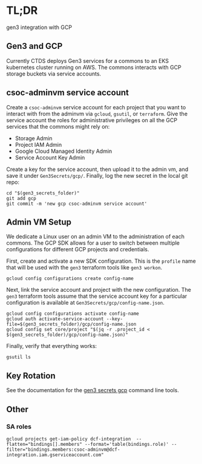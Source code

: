 # TL;DR

gen3 integration with GCP

## Gen3 and GCP

Currently CTDS deploys Gen3 services for a commons to an EKS kubernetes cluster running on AWS.  The commons interacts with GCP storage buckets via service accounts.

## csoc-adminvm service account

Create a `csoc-adminvm` service account for each project that you want to interact with from the adminvm via `gcloud`, `gsutil`, or `terraform`.  Give the service account the roles for administrative privileges on all the GCP services that the commons might rely on:
* Storage Admin
* Project IAM Admin
* Google Cloud Managed Identity Admin
* Service Account Key Admin

Create a key for the service account, then upload it to the admin vm, and save it under `Gen3Secrets/gcp/`.  Finally, log the new secret in the local git repo:

```
cd "$(gen3_secrets_folder)"
git add gcp
git commit -m 'new gcp csoc-adminvm service account'
```

## Admin VM Setup

We dedicate a Linux user on an admin VM to the administration of each commons.  The GCP SDK allows for a user to switch between multiple configurations for different GCP projects and credentials.

First, create and activate a new SDK configuration.  This is the `profile` name that will be used with the `gen3` terraform tools like `gen3 workon`.  

```
gcloud config configurations create config-name
```

Next, link the service account and project with the new configuration.  The `gen3` terraform tools assume that the service account
key for a particular configuration is available at `Gen3Secrets/gcp/config-name.json`.

```
gcloud config configurations activate config-name
gcloud auth activate-service-account --key-file=$(gen3_secrets_folder)/gcp/config-name.json
gcloud config set core/project "$(jq -r .project_id < $(gen3_secrets_folder)/gcp/config-name.json)"
```

Finally, verify that everything works:
```
gsutil ls
```

## Key Rotation

See the documentation for the [gen3 secrets gcp](./secrets.md) command line tools.

## Other

### SA roles

```
gcloud projects get-iam-policy dcf-integration  --flatten="bindings[].members" --format='table(bindings.role)' --filter="bindings.members:csoc-adminvm@dcf-integration.iam.gserviceaccount.com"
```
